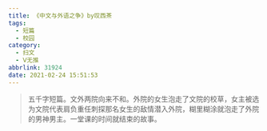 ```yaml
---
title: 《中文与外语之争》by叹西茶
tags:
  - 短篇
  - 校园
category:
  - 扫文
  - Ⅴ无推
abbrlink: 31924
date: 2021-02-24 15:51:53
---
```

<meta name="referrer" content="no-referrer" />

> 五千字短篇。文外两院向来不和。外院的女生泡走了文院的校草，女主被选为文院代表肩负重任刺探那名女生的敌情潜入外院，糊里糊涂就泡走了外院的男神男主。一堂课的时间就结束的故事。

<!-- more -->